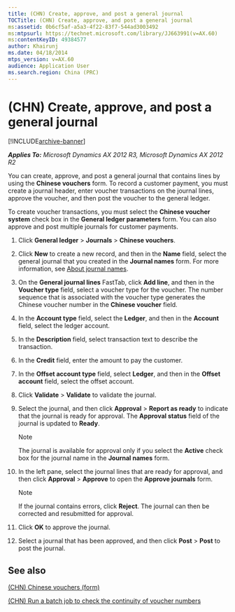 ```yaml
---
title: (CHN) Create, approve, and post a general journal
TOCTitle: (CHN) Create, approve, and post a general journal
ms:assetid: 0b6cf5af-a5a3-4f22-83f7-544ad3003492
ms:mtpsurl: https://technet.microsoft.com/library/JJ663991(v=AX.60)
ms:contentKeyID: 49384577
author: Khairunj
ms.date: 04/18/2014
mtps_version: v=AX.60
audience: Application User
ms.search.region: China (PRC)
---
```


# (CHN) Create, approve, and post a general journal 


[!INCLUDE[archive-banner](includes/archive-banner.md)]


_**Applies To:** Microsoft Dynamics AX 2012 R3, Microsoft Dynamics AX 2012 R2_

You can create, approve, and post a general journal that contains lines by using the **Chinese vouchers** form. To record a customer payment, you must create a journal header, enter voucher transactions on the journal lines, approve the voucher, and then post the voucher to the general ledger.

To create voucher transactions, you must select the **Chinese voucher system** check box in the **General ledger parameters** form. You can also approve and post multiple journals for customer payments.

1.  Click **General ledger** \> **Journals** \> **Chinese vouchers**.

2.  Click **New** to create a new record, and then in the **Name** field, select the general journal that you created in the **Journal names** form. For more information, see [About journal names](about-journal-names.md).

3.  On the **General journal lines** FastTab, click **Add line**, and then in the **Voucher type** field, select a voucher type for the voucher. The number sequence that is associated with the voucher type generates the Chinese voucher number in the **Chinese voucher** field.

4.  In the **Account type** field, select the **Ledger**, and then in the **Account** field, select the ledger account.

5.  In the **Description** field, select transaction text to describe the transaction.

6.  In the **Credit** field, enter the amount to pay the customer.

7.  In the **Offset account type** field, select **Ledger**, and then in the **Offset account** field, select the offset account.

8.  Click **Validate** \> **Validate** to validate the journal.

9.  Select the journal, and then click **Approval** \> **Report as ready** to indicate that the journal is ready for approval. The **Approval status** field of the journal is updated to **Ready**.
    

    > [!NOTE]
    > <P>The journal is available for approval only if you select the <STRONG>Active</STRONG> check box for the journal name in the <STRONG>Journal names</STRONG> form.</P>



10. In the left pane, select the journal lines that are ready for approval, and then click **Approval** \> **Approve** to open the **Approve journals** form.
    

    > [!NOTE]
    > <P>If the journal contains errors, click <STRONG>Reject</STRONG>. The journal can then be corrected and resubmitted for approval.</P>



11. Click **OK** to approve the journal.

12. Select a journal that has been approved, and then click **Post** \> **Post** to post the journal.

## See also

[(CHN) Chinese vouchers (form)](https://technet.microsoft.com/library/jj664151\(v=ax.60\))

[(CHN) Run a batch job to check the continuity of voucher numbers](chn-run-a-batch-job-to-check-the-continuity-of-voucher-numbers.md)

  


